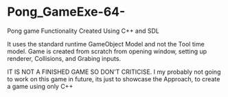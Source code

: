 # Pong_GameExe-64-
Pong game Functionality Created Using C++ and SDL 

It uses the standard runtime GameObject Model and not the Tool time model.
Game is created from scratch from opening window, setting up renderer, Collisions, and Grabing inputs.

IT IS NOT A FINISHED GAME SO DON'T CRITICISE.
I my probably not going to work on this game in future, its just to showcase the Approach, 
to create a game using only C++


